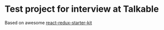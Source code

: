 # Test project for interview at Talkable

Based on awesome [react-redux-starter-kit](https://github.com/davezuko/react-redux-starter-kit)